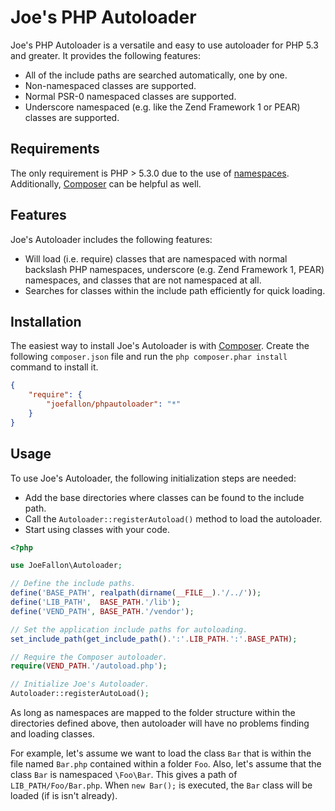 # Joe's PHP Autoloader

Joe's PHP Autoloader is a versatile and easy to use autoloader for PHP 5.3 and greater.
It provides the following features:

*   All of the include paths are searched automatically, one by one.
*   Non-namespaced classes are supported.
*   Normal PSR-0 namespaced classes are supported.
*   Underscore namespaced (e.g. like the Zend Framework 1 or PEAR) classes are supported.

## Requirements

The only requirement is PHP > 5.3.0 due to the use of
[namespaces](http://www.php.net/manual/en/language.namespaces.rationale.php).
Additionally, [Composer](https://getcomposer.org/) can be helpful as well.
 
## Features

Joe's Autoloader includes the following features:

* Will load (i.e. require) classes that are namespaced with normal backslash PHP
  namespaces, underscore (e.g. Zend Framework 1, PEAR) namespaces, and classes
  that are not namespaced at all.
* Searches for classes within the include path efficiently for quick loading.

## Installation

The easiest way to install Joe's Autoloader is with
[Composer](https://getcomposer.org/). Create the following `composer.json` file
and run the `php composer.phar install` command to install it.

```json
{
    "require": {
        "joefallon/phpautoloader": "*"
    }
}
```

## Usage

To use Joe's Autoloader, the following initialization steps are needed:

* Add the base directories where classes can be found to the include path.
* Call the `Autoloader::registerAutoload()` method to load the autoloader.
* Start using classes with your code.

```php
<?php

use JoeFallon\Autoloader;

// Define the include paths.
define('BASE_PATH', realpath(dirname(__FILE__).'/../'));
define('LIB_PATH',  BASE_PATH.'/lib');
define('VEND_PATH', BASE_PATH.'/vendor');

// Set the application include paths for autoloading.
set_include_path(get_include_path().':'.LIB_PATH.':'.BASE_PATH);

// Require the Composer autoloader.
require(VEND_PATH.'/autoload.php');

// Initialize Joe's Autoloader.
Autoloader::registerAutoLoad();
```

As long as namespaces are mapped to the folder structure within the directories
defined above, then autoloader will have no problems finding and loading classes.

For example, let's assume we want to load the class `Bar` that is within the file
named `Bar.php` contained within a folder `Foo`. Also, let's assume that the class
`Bar` is namespaced `\Foo\Bar`. This gives a path of `LIB_PATH/Foo/Bar.php`. When
`new Bar();` is executed, the `Bar` class will be loaded (if is isn't already).
